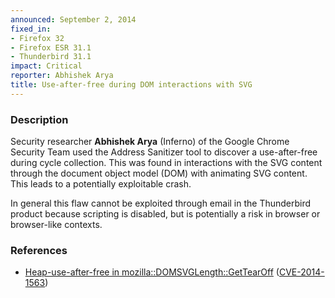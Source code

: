 ```yaml
---
announced: September 2, 2014
fixed_in:
- Firefox 32
- Firefox ESR 31.1
- Thunderbird 31.1
impact: Critical
reporter: Abhishek Arya
title: Use-after-free during DOM interactions with SVG
---
```


<h3>Description</h3>

<p>Security researcher <strong>Abhishek Arya</strong> (Inferno) of the Google
Chrome Security Team used the Address Sanitizer tool to discover a
use-after-free during cycle collection. This was found in interactions with the
SVG content through the document object model (DOM) with animating SVG content.
This leads to a potentially exploitable crash.
</p>

<p class="note">In general this flaw cannot be exploited through email in the
Thunderbird product because scripting is disabled, but is potentially a risk in
browser or browser-like contexts.</p>

<h3>References</h3>

<ul>
  <li><a href="https://bugzilla.mozilla.org/show_bug.cgi?id=1018524">
       Heap-use-after-free in mozilla::DOMSVGLength::GetTearOff</a> (<a href="http://cve.mitre.org/cgi-bin/cvename.cgi?name=CVE-2014-1563" class="ex-ref">CVE-2014-1563</a>)</li>
</ul>



